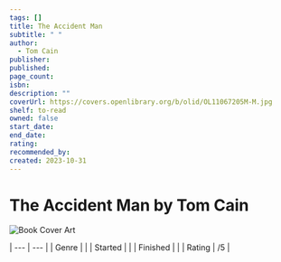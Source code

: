 ```yaml
---
tags: []
title: The Accident Man
subtitle: " "
author:
  - Tom Cain
publisher: 
published: 
page_count: 
isbn: 
description: ""
coverUrl: https://covers.openlibrary.org/b/olid/OL11067205M-M.jpg
shelf: to-read
owned: false
start_date: 
end_date: 
rating: 
recommended_by: 
created: 2023-10-31
---
```


# The Accident Man by Tom Cain

![Book Cover Art](https://covers.openlibrary.org/b/olid/OL11067205M-M.jpg)


| --- | --- |
| Genre |  |
| Started |  |
| Finished |  |
| Rating | /5 |

